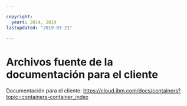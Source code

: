 ```yaml
---

copyright:
  years: 2014, 2019
lastupdated: "2019-03-21"

---
```



# Archivos fuente de la documentación para el cliente

Documentación para el cliente: https://cloud.ibm.com/docs/containers?topic=containers-container_index


